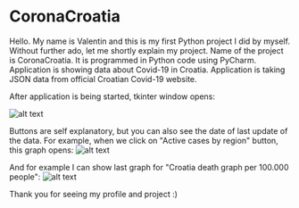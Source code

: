 # CoronaCroatia
Hello. My name is Valentin and this is my first Python project I did by myself.
Without further ado, let me shortly explain my project.
Name of the project is CoronaCroatia. It is programmed in Python code using PyCharm. Application is showing data about Covid-19 in Croatia.
Application is taking JSON data from official Croatian Covid-19 website. 

After application is being started, tkinter window opens:

![alt text](https://user-images.githubusercontent.com/68998449/149681538-ae8647fa-4b69-4f81-9cf2-a2200d02ee5d.png)

Buttons are self explanatory, but you can also see the date of last update of the data. 
For example, when we click on "Active cases by region" button, this graph opens:
![alt text](https://user-images.githubusercontent.com/68998449/149681563-7e49a76e-c456-4ac4-b831-85707e5df38e.png)

And for example I can show last graph for "Croatia death graph per 100.000 people":
![alt text](https://user-images.githubusercontent.com/68998449/149681578-f9a267a3-f982-48c9-a17a-18dc8a63f6ac.png)


Thank you for seeing my profile and project :)
